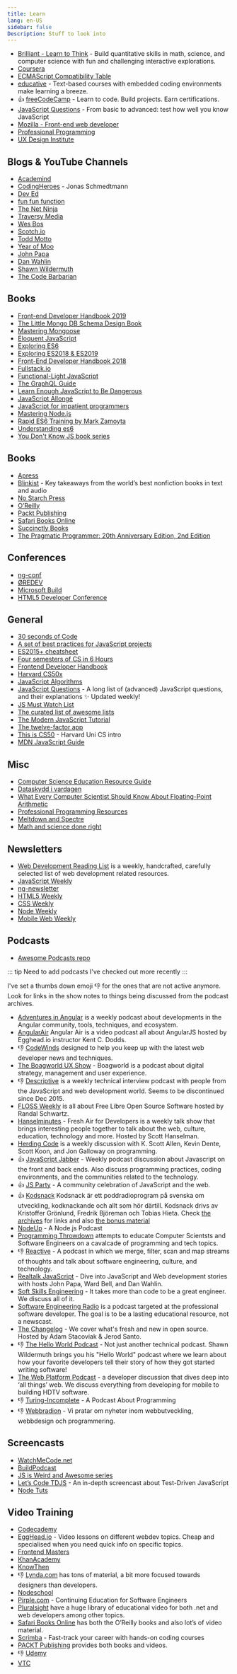 ```yaml
---
title: Learn
lang: en-US
sidebar: false
Description: Stuff to look into
---
```


- [Brilliant - Learn to Think](https://brilliant.org/) - Build quantitative skills in math, science, and computer science with fun and challenging interactive explorations.
- [Coursera](https://www.coursera.org/)
- [ECMAScript Compatibility Table](https://kangax.github.io/compat-table/es6/)
- [educative](https://www.educative.io/) - Text-based courses with embedded coding environments make learning a breeze.
- :+1: [freeCodeCamp](https://www.freecodecamp.com/) - Learn to code. Build projects. Earn certifications.
- [JavaScript Questions](https://github.com/lydiahallie/javascript-questions#readme) - From basic to advanced: test how well you know JavaScript
- [Mozilla - Front-end web developer](https://developer.mozilla.org/en-US/docs/Learn/Front-end_web_developer)
- [Professional Programming](https://github.com/charlax/professional-programming)
- [UX Design Institute](https://www.uxdesigninstitute.com/landing-page/learn-ux-design-online-diploma-ab)

## Blogs & YouTube Channels

- [Academind](https://www.youtube.com/channel/UCSJbGtTlrDami-tDGPUV9-w)
- [CodingHeroes](http://codingheroes.io) - Jonas Schmedtmann
- [Dev Ed](https://www.youtube.com/channel/UClb90NQQcskPUGDIXsQEz5Q)
- [fun fun function](https://www.youtube.com/channel/UCO1cgjhGzsSYb1rsB4bFe4Q)
- [The Net Ninja](https://www.youtube.com/channel/UCW5YeuERMmlnqo4oq8vwUpg)
- [Traversy Media](https://www.youtube.com/channel/UC29ju8bIPH5as8OGnQzwJyA)
- [Wes Bos](https://www.youtube.com/user/wesbos)
- [Scotch.io](http://scotch.io/)
- [Todd Motto](http://toddmotto.com/)
- [Year of Moo](http://www.yearofmoo.com/)
- [John Papa](http://www.johnpapa.net/)
- [Dan Wahlin](https://weblogs.asp.net/dwahlin)
- [Shawn Wildermuth](http://wildermuth.com/)
- [The Code Barbarian](http://thecodebarbarian.com/)

## Books

- [Front-end Developer Handbook 2019](https://frontendmasters.com/books/front-end-handbook/2019/)
- [The Little Mongo DB Schema Design Book](https://leanpub.com/mongodbschemadesign)
- [Mastering Mongoose](https://masteringjs.io/ebooks/mastering-mongoose)
- [Eloquent JavaScript](https://eloquentjavascript.net/)
- [Exploring ES6](http://exploringjs.com/es6/index.html)
- [Exploring ES2018 & ES2019](http://exploringjs.com/es2018-es2019/)
- [Front-End Developer Handbook 2018](https://frontendmasters.com/books/front-end-handbook/2018/)
- [Fullstack.io](http://www.fullstackedu.com/)
- [Functional-Light JavaScript](https://leanpub.com/fljs)
- [The GraphQL Guide](https://graphql.guide/)
- [Learn Enough JavaScript to Be Dangerous](https://www.learnenough.com/javascript-tutorial)
- [JavaScript Allongé](https://leanpub.com/javascriptallongesix)
- [JavaScript for impatient programmers](http://exploringjs.com/impatient-js/index.html)
- [Mastering Node.js](http://visionmedia.github.io/masteringnode/)
- [Rapid ES6 Training by Mark Zamoyta](https://app.pluralsight.com/library/courses/rapid-es6-training/table-of-contents)
- [Understanding es6](https://github.com/nzakas/understandinges6/tree/master/manuscript)
- [You Don't Know JS book series](https://github.com/getify/You-Dont-Know-JS)

## Books

- [Apress](http://www.apress.com/)
- [Blinkist](https://www.blinkist.com/) - Key takeaways from the world’s best nonfiction books in text and audio
- [No Starch Press](http://www.nostarch.com/)
- [O&rsquo;Reilly](http://shop.oreilly.com/)
- [Packt Publishing](https://www.packtpub.com/)
- [Safari Books Online](https://www.safaribooksonline.com)
- [Succinctly Books](https://www.syncfusion.com/resources/techportal/ebooks)
- [The Pragmatic Programmer: 20th Anniversary Edition, 2nd Edition](https://www.audible.com/pd/The-Pragmatic-Programmer-20th-Anniversary-Edition-2nd-Edition-Audiobook/B0833FMYH9)

## Conferences

- [ng-conf](https://www.ng-conf.org/)
- [ØREDEV](http://oredev.org/)
- [Microsoft Build](http://www.buildwindows.com/)
- [HTML5 Developer Conference](http://html5devconf.com/)

## General

- [30 seconds of Code](https://30secondsofcode.org/)
- [A set of best practices for JavaScript projects](https://github.com/elsewhencode/project-guidelines#readme)
- [ES2015+ cheatsheet](https://devhints.io/es6)
- [Four semesters of CS in 6 Hours](http://btholt.github.io/four-semesters-of-cs/)
- [Frontend Developer Handbook](https://frontendmasters.com/books/front-end-handbook/2019/)
- [Harvard CS50x](https://cs50.harvard.edu/x/2020/)
- [JavaScript Algorithms](https://mgechev.github.io/javascript-algorithms/)
- [JavaScript Questions](https://github.com/lydiahallie/javascript-questions) - A long list of (advanced) JavaScript questions, and their explanations ✨ Updated weekly!
- [JS Must Watch List](https://github.com/bolshchikov/js-must-watch)
- [The curated list of awesome lists](https://github.com/sindresorhus/awesome)
- [The Modern JavaScript Tutorial](http://javascript.info/)
- [The twelve-factor app](https://12factor.net/)
- [This is CS50](https://cs50.harvard.edu/x/2020/) - Harvard Uni CS intro
- [MDN JavaScript Guide](https://developer.mozilla.org/en-US/docs/Web/JavaScript/Guide)

## Misc

- [Computer Science Education Resource Guide](http://www.smartscholar.com/computer-science-guide/)
- [Dataskydd i vardagen](https://vimeo.com/229810391)
- [What Every Computer Scientist Should Know About Floating-Point Arithmetic](https://docs.oracle.com/cd/E19957-01/806-3568/ncg_goldberg.html)
- [Professional Programming Resources](https://github.com/charlax/professional-programming)
- [Meltdown and Spectre](https://spectreattack.com/)
- [Math and science done right](https://brilliant.org/)

## Newsletters

- [Web Development Reading List](https://wdrl.info/) is a weekly, handcrafted, carefully selected list of web development related resources.
- [JavaScript Weekly](http://javascriptweekly.com/)
- [ng-newsletter](http://www.ng-newsletter.com/)
- [HTML5 Weekly](http://html5weekly.com/)
- [CSS Weekly](http://css-weekly.com/)
- [Node Weekly](http://nodeweekly.com/)
- [Mobile Web Weekly](http://mobilewebweekly.co/)

## Podcasts

- [Awesome Podcasts repo](https://github.com/rShetty/awesome-podcasts)

::: tip
Need to add podcasts I've checked out more recently
:::

I've set a thumbs down emoji :-1: for the ones that are not active anymore. Look for links in the show notes to things being discussed from the podcast archives.

- [Adventures in Angular](https://devchat.tv/adv-in-angular) is a weekly podcast about developments in the Angular community, tools, techniques, and ecosystem.
- [AngularAir](http://angularair.podbean.com/) Angular Air is a video podcast all about AngularJS hosted by Egghead.io instructor Kent C. Dodds.
- :-1: [CodeWinds](http://codewinds.com/podcast.html) designed to help you keep up with the latest web developer news and techniques.
- [The Boagworld UX Show](http://boagworld.com/show) - Boagworld is a podcast about digital strategy, management and user experience.
- :-1: [Descriptive](https://twitter.com/descriptivepod) is a weekly technical interview podcast with people from the JavaScript and web development world. Seems to be discontinued since Dec 2015.
- [FLOSS Weekly](http://twit.tv/show/floss-weekly) is all about Free Libre Open Source Software hosted by Randal Schwartz.
- [Hanselminutes](http://hanselminutes.com/) - Fresh Air for Developers is a weekly talk show that brings interesting people together to talk about the web, culture, education, technology and more. Hosted by Scott Hanselman.
- [Herding Code](http://herdingcode.com/) is a weekly discussion with K. Scott Allen, Kevin Dente, Scott Koon, and Jon Galloway on programming.
- :+1: [JavaScript Jabber](https://devchat.tv/js-jabber/) - Weekly podcast discussion about Javascript on the front and back ends. Also discuss programming practices, coding environments, and the communities related to the technology.
- :+1: [JS Party](https://changelog.com/jsparty) - A community celebration of JavaScript and the web.
- :+1: [Kodsnack](http://kodsnack.se/) Kodsnack är ett poddradioprogram på svenska om utveckling, kodknackande och allt som hör därtill. Kodsnack drivs av Kristoffer Grönlund, Fredrik Björeman och Tobias Hieta. Check [the archives](http://kodsnack.se/avsnitt/) for links and also [the bonus material](http://kodsnack.se/sumpsnack/)
- [NodeUp](http://nodeup.com/) - A Node.js Podcast
- [Programming Throwdown](http://www.programmingthrowdown.com/) attempts to educate Computer Scientsts and Software Engineers on a cavalcade of programming and tech topics.
- :-1: [Reactive](http://reactive.audio/) - A podcast in which we merge, filter, scan and map streams of thoughts and talk about software engineering, culture, and technology.
- [Realtalk JavaScript](https://realtalkjavascript.simplecast.fm/) - Dive into JavaScript and Web development stories with hosts John Papa, Ward Bell, and Dan Wahlin.
- [Soft Skills Engineering](https://twitter.com/SoftSkillsEng) - It takes more than code to be a great engineer. We discuss all of it.
- [Software Engineering Radio](http://www.se-radio.net/) is a podcast targeted at the professional software developer. The goal is to be a lasting educational resource, not a newscast.
- [The Changelog](https://changelog.com) - We cover what's fresh and new in open source. Hosted by Adam Stacoviak & Jerod Santo.
- :-1: [The Hello World Podcast](http://hwpod.libsyn.com/) - Not just another technical podcast. Shawn Wildermuth brings you his "Hello World" podcast where we learn about how your favorite developers tell their story of how they got started writing software!
- [The Web Platform Podcast](http://thewebplatform.libsyn.com/webpage) - a developer discussion that dives deep into ‘all things’ web. We discuss everything from developing for mobile to building HDTV software.
- :-1: [Turing-Incomplete](http://turing.cool/) - A Podcast About Programming
- :-1: [Webbradion](http://webbradion.net/) - Vi pratar om nyheter inom webbutveckling, webbdesign och programmering.

## Screencasts

- [WatchMeCode.net](https://sub.watchmecode.net/)
- [BuildPodcast](http://build-podcast.com/)
- [JS is Weird and Awesome series](https://www.youtube.com/playlist?list=PLoYCgNOIyGABI011EYc-avPOsk1YsMUe_&src_vid=JEq7Ehw-qk8&feature=iv&annotation_id=annotation_2881740617)
- [Let&rsquo;s Code TDJS](http://www.letscodejavascript.com/) - An in-depth screencast about Test-Driven JavaScript
- [Node Tuts](http://nodetuts.com/index.html)

## Video Training

- [Codecademy](https://www.codecademy.com/)
- [EggHead.io](https://egghead.io/) - Video lessons on different webdev topics. Cheap and specialised when you need quick info on specific topics.
- [Frontend Masters](https://frontendmasters.com/)
- [KhanAcademy](https://www.khanacademy.org/)
- [KnowThen](http://knowthen.com/)
- :-1: [Lynda.com](http://www.lynda.com/) has tons of material, a bit more focused towards designers than developers.
- [Nodeschool](http://nodeschool.io/)
- [Pirple.com](https://pirple.thinkific.com/) - Continuing Education for Software Engineers
- [Pluralsight](http://pluralsight.com/) have a huge library of educational video for both .net and web developers among other topics.
- [Safari Books Online](https://www.safaribooksonline.com) has both the O&rsquo;Reilly books and also lot&rsquo;s of video material.
- [Scrimba](https://scrimba.com/) - Fast-track your career with hands-on coding courses
- [PACKT Publishing](https://www.packtpub.com) provides both books and videos.
- :-1: [Udemy](https://www.udemy.com/)
- [VTC](https://www.vtc.com/)
